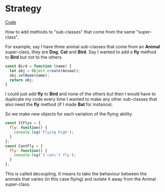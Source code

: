 # Strategy
[Code](./js/strategy.js)

How to add methods to "sub-classes" that come from the same "super-class".

For example, say I have three animal sub-classes that come from an **Animal** super-class, they are **Dog**, **Cat** and **Bird**. Say I wanted to add a **fly** method to **Bird** but not to the others.

```js
const Bird = function (name) {
  let obj = Object.create(Animal);
  obj.setName(name);
  return obj;
}
```

I could just add **fly** to **Bird** and none of the others but then I would have to duplicate my code every time I wanted to make any other sub-classes that also need the **fly** method (if I made **Bat** for instance).

So we make new objects for each variation of the flying ability.

```js
const ItFlys = {
  fly: function() {
    console.log('Flying high');
  }
};
const CantFly = {
  fly: function() {
    console.log('I can\'t fly');
  }
};
```

This is called decoupling. It means to take the behaviour between the animals that varies (in this case flying) and isolate it away from the Animal super-class.